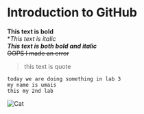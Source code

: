 # Introduction to GitHub
**This text is bold**\
**This text is italic*\
***This text is both bold and italic***\
~~OOPS I made an error~~
>this text is quote
```
today we are doing something in lab 3
my name is umais
this my 2nd lab
```
![Cat](https://myoctocat.com/assets/images/base-octocat.svg)
